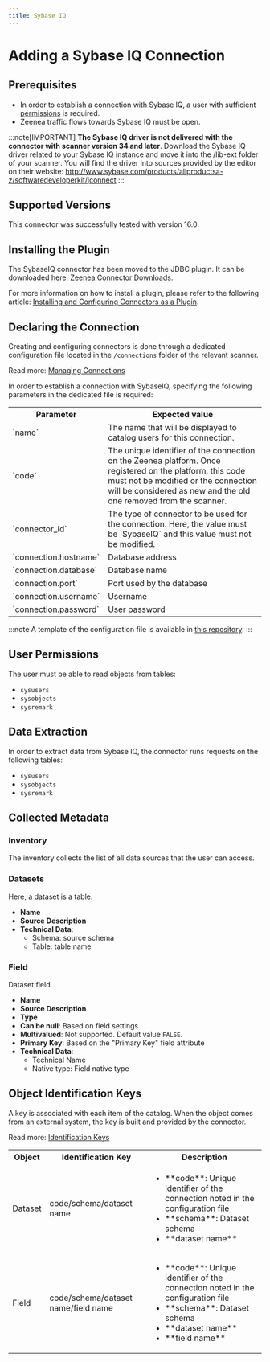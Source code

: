 ```yaml
---
title: Sybase IQ
---
```


# Adding a Sybase IQ Connection

## Prerequisites

* In order to establish a connection with Sybase IQ, a user with sufficient [permissions](#user-permissions) is required.
* Zeenea traffic flows towards Sybase IQ must be open. 

:::note[IMPORTANT]
**The Sybase IQ driver is not delivered with the connector with scanner version 34 and later**. Download the Sybase IQ driver related to your Sybase IQ instance and move it into the /lib-ext folder of your scanner. You will find the driver into sources provided by the editor on their website: http://www.sybase.com/products/allproductsa-z/softwaredeveloperkit/jconnect
:::

## Supported Versions

This connector was successfully tested with version 16.0. 

## Installing the Plugin

The SybaseIQ connector has been moved to the JDBC plugin. It can be downloaded here: [Zeenea Connector Downloads](./zeenea-connectors-list.md).

For more information on how to install a plugin, please refer to the following article: [Installing and Configuring Connectors as a Plugin](./zeenea-connectors-install-as-plugin.md).

## Declaring the Connection
  
Creating and configuring connectors is done through a dedicated configuration file located in the `/connections` folder of the relevant scanner.
 
Read more: [Managing Connections](./zeenea-managing-connections.md)
 
In order to establish a connection with SybaseIQ, specifying the following parameters in the dedicated file is required:
 
<table>
  <tr>
    <th>Parameter</th>
    <th>Expected value</th>
  </tr>
  <tr>
    <td>`name`</td>
    <td>The name that will be displayed to catalog users for this connection.</td>
  </tr>
  <tr>
    <td>`code`</td>
    <td>The unique identifier of the connection on the Zeenea platform. Once registered on the platform, this code must not be modified or the connection will be considered as new and the old one removed from the scanner.</td>
  </tr>
  <tr>
    <td>`connector_id`</td>
    <td>The type of connector to be used for the connection. Here, the value must be `SybaseIQ` and this value must not be modified.</td>
  </tr>
  <tr>
    <td>`connection.hostname`</td>
    <td>Database address</td>
  </tr>
  <tr>
    <td>`connection.database`</td>
    <td>Database name</td>
  </tr>
  <tr>
    <td>`connection.port`</td>
    <td>Port used by the database</td>
  </tr>
  <tr>
    <td>`connection.username`</td>
    <td>Username</td>
  </tr>
  <tr>
    <td>`connection.password`</td>
    <td>User password</td>
  </tr>
</table>

:::note
A template of the configuration file is available in [this repository](https://github.com/zeenea/connector-conf-templates/tree/main/templates).
:::

## User Permissions

The user must be able to read objects from tables: 

* `sysusers`
* `sysobjects`
* `sysremark`

## Data Extraction

In order to extract data from Sybase IQ, the connector runs requests on the following tables: 

* `sysusers`
* `sysobjects`
* `sysremark`
 
## Collected Metadata

### Inventory

The inventory collects the list of all data sources that the user can access.

### Datasets

Here, a dataset is a table. 

* **Name**
* **Source Description**
* **Technical Data**:
  * Schema: source schema
  * Table: table name

### Field

Dataset field. 

* **Name**
* **Source Description**
* **Type**
* **Can be null**: Based on field settings
* **Multivalued**: Not supported. Default value `FALSE`.
* **Primary Key**: Based on the "Primary Key" field attribute
* **Technical Data**:
  * Technical Name
  * Native type: Field native type

## Object Identification Keys

A key is associated with each item of the catalog. When the object comes from an external system, the key is built and provided by the connector.

 Read more: [Identification Keys](./zeenea-identification-keys.md)

<table>
  <tr>
    <th>Object</th>
    <th>Identification Key</th>
    <th>Description</th>
  </tr>
  <tr>
    <td>Dataset</td>
    <td>code/schema/dataset name</td>
    <td>
      <ul>
      <li>**code**:  Unique identifier of the connection noted in the configuration file</li>
      <li>**schema**: Dataset schema</li>
      <li>**dataset name**</li>
      </ul>
    </td>
  </tr>
  <tr>
    <td>Field</td>
    <td>code/schema/dataset name/field name</td>
    <td>
      <ul>
      <li>**code**:  Unique identifier of the connection noted in the configuration file</li>
      <li>**schema**: Dataset schema</li>
      <li>**dataset name**</li>
      <li>**field name**</li>
      </ul>
    </td>
  </tr>
</table>

